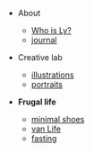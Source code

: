 - About 
    - [Who is Ly?](docs/aboutLy.md)
    - [journal](docs/journal.md)

- Creative lab
    - [illustrations](docs/art/allArt.md)
    - [portraits](docs/art/portraits.md)


- **Frugal life**
    - [minimal shoes](docs/minimalShoes.md)
    - [van Life](docs/vanLife.md)
    - [fasting](docs/fasting.md)
